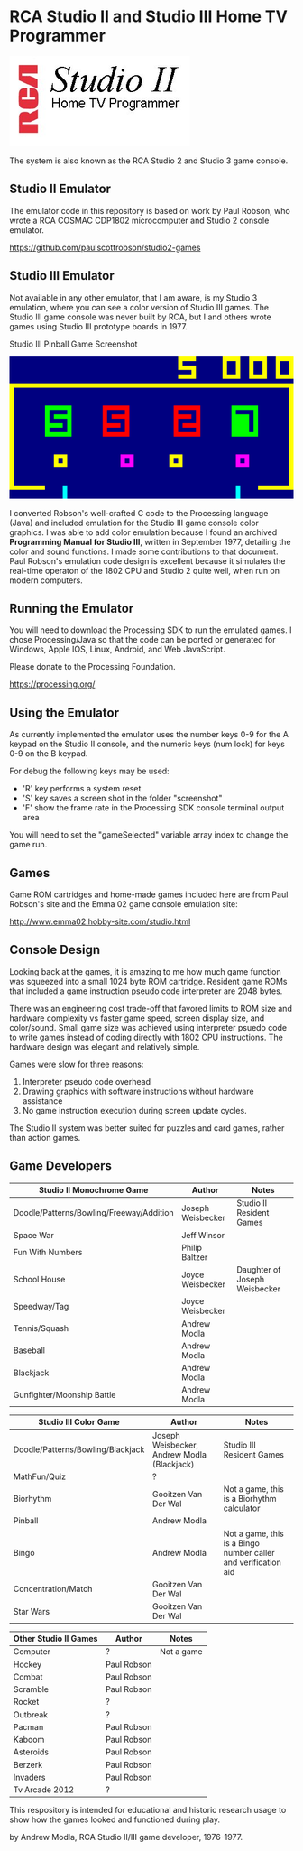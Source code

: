 # RCA Studio II and Studio III Home TV Programmer
![](Studio2logo.jpg)

The system is also known as the RCA Studio 2 and Studio 3 game console.

## Studio II Emulator

The emulator code in this repository is based on work by Paul Robson, 
who wrote a RCA COSMAC CDP1802 microcomputer and Studio 2 console emulator.

https://github.com/paulscottrobson/studio2-games 

## Studio III Emulator

Not available in any other emulator, that I am aware, is my Studio 3 emulation, where you can see a color version of Studio III games. 
The Studio III game console was never built by RCA, but I and others wrote games using Studio III prototype boards in 1977.

Studio III Pinball Game Screenshot

![Screenshot of Studio III Pinball Game](Studio2/screenshot/pinball.png)

I converted Robson's well-crafted C code to the Processing language (Java) and included
emulation for the Studio III game console color graphics. I was able to add color emulation because I found an archived **Programming Manual for Studio III**, written in September 1977, detailing the color and sound functions. I made some contributions to that document. Paul Robson's emulation code design
is excellent because it simulates the real-time operaton of the 1802 CPU and Studio 2 quite well, when run
on modern computers. 

## Running the Emulator

You will need to download the Processing SDK to run the emulated games. 
I chose Processing/Java so that the code can be ported or generated for Windows, Apple IOS, Linux, Android, and Web JavaScript.

Please donate to the Processing Foundation.

https://processing.org/

## Using the Emulator

As currently implemented the emulator uses the number keys 0-9 for the A keypad on the Studio II console, and the numeric keys (num lock) for keys 0-9 on the B keypad.

For debug the following keys may be used:
- 'R' key performs a system reset
- 'S' key saves a screen shot in the folder "screenshot"
- 'F' show the frame rate in the Processing SDK console terminal output area

You will need to set the "gameSelected" variable array index to change the game run.

## Games
Game ROM cartridges and home-made games included here are from Paul Robson's site and the Emma 02 game console emulation site:

http://www.emma02.hobby-site.com/studio.html

## Console Design
Looking back at the games, it is amazing to me how much game function was squeezed into a small 1024 byte ROM cartridge. 
Resident game ROMs that included a game instruction pseudo code interpreter are 2048 bytes.

There was an engineering cost trade-off that favored limits to ROM size and hardware complexity vs faster game speed, screen display size, and color/sound.
Small game size was achieved using interpreter psuedo code to write games instead of coding directly with 1802 CPU instructions. The hardware design was elegant and relatively simple.

Games were slow for three reasons: 
1. Interpreter pseudo code overhead
2. Drawing graphics with software instructions without hardware assistance 
3. No game instruction execution during screen update cycles. 

The Studio II system was better suited for puzzles and card games, rather than action games. 


## Game Developers
| Studio II Monochrome Game | Author | Notes |
| --------- | ------ | ----- |
| Doodle/Patterns/Bowling/Freeway/Addition | Joseph Weisbecker | Studio II Resident Games |
| Space War | Jeff Winsor | |
| Fun With Numbers | Philip Baltzer |   |
| School House | Joyce Weisbecker | Daughter of Joseph Weisbecker |
| Speedway/Tag | Joyce Weisbecker | |
| Tennis/Squash | Andrew Modla | |
| Baseball | Andrew Modla | |
| Blackjack | Andrew Modla | |
| Gunfighter/Moonship Battle | Andrew Modla  | |

| Studio III Color Game | Author | Notes |
| --------- | ------ | ----- |
| Doodle/Patterns/Bowling/Blackjack | Joseph Weisbecker, Andrew Modla (Blackjack) | Studio III Resident Games |
| MathFun/Quiz | ? |  |
| Biorhythm | Gooitzen Van Der Wal | Not a game, this is a Biorhythm calculator |
| Pinball | Andrew Modla |  |
| Bingo | Andrew Modla | Not a game, this is a Bingo number caller and verification aid |
| Concentration/Match | Gooitzen Van Der Wal |  |
| Star Wars | Gooitzen Van Der Wal |  |

| Other Studio II Games | Author | Notes |
| --------- | ------ | ----- |
| Computer | ? | Not a game |
| Hockey | Paul Robson | |
| Combat | Paul Robson | |
| Scramble | Paul Robson | |
| Rocket | ? | |
| Outbreak | ? | |
| Pacman | Paul Robson | |
| Kaboom | Paul Robson | |
| Asteroids | Paul Robson | |
| Berzerk | Paul Robson | |
| Invaders | Paul Robson | |
| Tv Arcade 2012 | ? | |

This respository is intended for educational and historic research usage to show how the games looked and functioned during play. 

by Andrew Modla, RCA Studio II/III game developer, 1976-1977.
